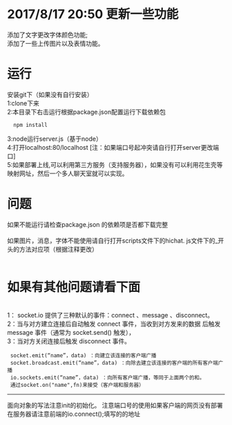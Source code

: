 <h1>2017/8/17 20:50 更新一些功能</h1>
 添加了文字更改字体颜色功能;
 <br/>
 添加了一些上传图片以及表情功能。

<h1>运行</h1> 
安装git下（如果没有自行安装）
<br/>
1:clone下来
<br/>
2:本目录下右击运行根据package.json配置运行下载依赖包
    
      npm install 
3:node运行server.js（基于node）
 <br/>
4:打开localhost:80/localhost  [注：如果端口号起冲突请自行打开server更改端口]
  <br/>
5:如果部署上线,可以利用第三方服务（支持服务器），如果没有可以利用花生壳等映射网址，然后一个多人聊天室就可以实现。
 <br/>
<h1>问题</h1>
如果不能运行请检查package.json 的依赖项是否都下载完整
 <br/>
 <br/>
如果图片，消息，字体不能使用请自行打开scripts文件下的hichat.
js文件下的_开头的方法对应项（根据注释更改）
 <br/>
 <br/>
<h1>如果有其他问题请看下面</h1>
 <br/>
 1： socket.io 提供了三种默认的事件：connect 、message 、disconnect。
  <br/>
 2：当与对方建立连接后自动触发 connect 事件，当收到对方发来的数据
 后触发 message 事件（通常为 socket.send() 触发），
  <br/>
 3：当对方关闭连接后触发 disconnect 事件。


     socket.emit(“name”，data) ：向建立该连接的客户端广播
     socket.broadcast.emit(“name”，data) ：向除去建立该连接的客户端的所有客户端广播
     io.sockets.emit(“name”，data) ：向所有客户端广播，等同于上面两个的和。
     通过socket.on("name",fn)来接受（客户端和服务器）
<hr>
面向对象的写法注意init的初始化。
注意端口号的使用如果客户端的网页没有部署在服务器请注意前端的io.connect();填写的的地址
